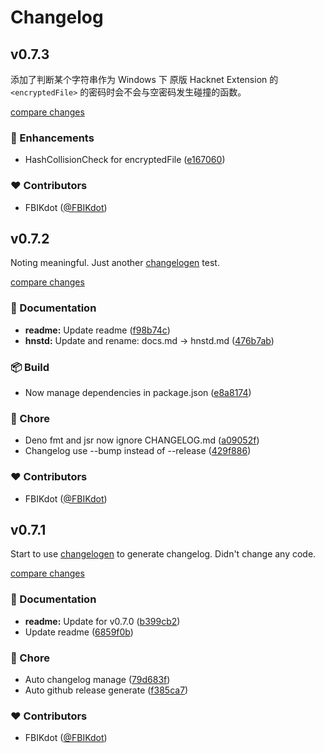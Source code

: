 # Changelog

## v0.7.3

添加了判断某个字符串作为 Windows 下 原版 Hacknet Extension 的 `<encryptedFile>` 的密码时会不会与空密码发生碰撞的函数。

[compare changes](https://github.com/Modern-School/hnxml/compare/v0.7.2...v0.7.3)

### 🚀 Enhancements

- HashCollisionCheck for encryptedFile ([e167060](https://github.com/Modern-School/hnxml/commit/e167060))

### ❤️ Contributors

- FBIKdot ([@FBIKdot](https://github.com/FBIKdot))

## v0.7.2

Noting meaningful. Just another [changelogen](https://unjs.io/packages/changelogen) test.

[compare changes](https://github.com/Modern-School/hnxml/compare/v0.7.1...v0.7.2)

### 📖 Documentation

- **readme:** Update readme ([f98b74c](https://github.com/Modern-School/hnxml/commit/f98b74c))
- **hnstd:** Update and rename: docs.md -> hnstd.md ([476b7ab](https://github.com/Modern-School/hnxml/commit/476b7ab))

### 📦 Build

- Now manage dependencies in package.json ([e8a8174](https://github.com/Modern-School/hnxml/commit/e8a8174))

### 🏡 Chore

- Deno fmt and jsr now ignore CHANGELOG.md ([a09052f](https://github.com/Modern-School/hnxml/commit/a09052f))
- Changelog use --bump instead of --release ([429f886](https://github.com/Modern-School/hnxml/commit/429f886))

### ❤️ Contributors

- FBIKdot ([@FBIKdot](https://github.com/FBIKdot))

## v0.7.1

Start to use [changelogen](https://unjs.io/packages/changelogen) to generate
changelog. Didn't change any code.

[compare changes](https://github.com/Modern-School/hnxml/compare/v0.7.0...v0.7.1)

### 📖 Documentation

- **readme:** Update for v0.7.0
  ([b399cb2](https://github.com/Modern-School/hnxml/commit/b399cb2))
- Update readme
  ([6859f0b](https://github.com/Modern-School/hnxml/commit/6859f0b))

### 🏡 Chore

- Auto changelog manage
  ([79d683f](https://github.com/Modern-School/hnxml/commit/79d683f))
- Auto github release generate
  ([f385ca7](https://github.com/Modern-School/hnxml/commit/f385ca7))

### ❤️ Contributors

- FBIKdot ([@FBIKdot](https://github.com/FBIKdot))

